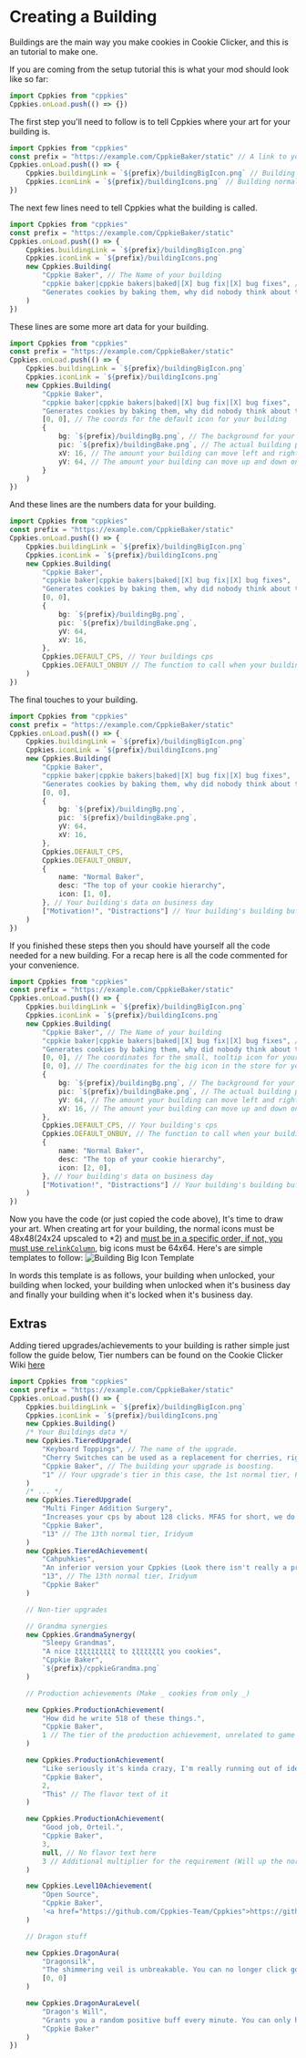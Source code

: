 # Creating a Building

Buildings are the main way you make cookies in Cookie Clicker, and this is an tutorial to make one.

If you are coming from the setup tutorial this is what your mod should look like so far:

```ts
import Cppkies from "cppkies"
Cppkies.onLoad.push(() => {})
```

The first step you'll need to follow is to tell Cppkies where your art for your building is.

```ts
import Cppkies from "cppkies"
const prefix = "https://example.com/CppkieBaker/static" // A link to your building's art.
Cppkies.onLoad.push(() => {
	Cppkies.buildingLink = `${prefix}/buildingBigIcon.png` // Building big icons
	Cppkies.iconLink = `${prefix}/buildingIcons.png` // Building normal icons
})
```

The next few lines need to tell Cppkies what the building is called.

```ts
import Cppkies from "cppkies"
const prefix = "https://example.com/CppkieBaker/static"
Cppkies.onLoad.push(() => {
	Cppkies.buildingLink = `${prefix}/buildingBigIcon.png`
	Cppkies.iconLink = `${prefix}/buildingIcons.png`
	new Cppkies.Building(
		"Cppkie Baker", // The Name of your building
		"cppkie baker|cppkie bakers|baked|[X] bug fix|[X] bug fixes", // Name of your building in a sentence, and then it plural, then what boosts your building when a sugar lump is added, then it plural
		"Generates cookies by baking them, why did nobody think about this?" // How your building generates cookies
	)
})
```

These lines are some more art data for your building.

```ts
import Cppkies from "cppkies"
const prefix = "https://example.com/CppkieBaker/static"
Cppkies.onLoad.push(() => {
	Cppkies.buildingLink = `${prefix}/buildingBigIcon.png`
	Cppkies.iconLink = `${prefix}/buildingIcons.png`
	new Cppkies.Building(
		"Cppkie Baker",
		"cppkie baker|cppkie bakers|baked|[X] bug fix|[X] bug fixes",
		"Generates cookies by baking them, why did nobody think about this?",
		[0, 0], // The coords for the default icon for your building
		{
			bg: `${prefix}/buildingBg.png`, // The background for your building on the building screen
			pic: `${prefix}/buildingBake.png`, // The actual building pic on the building screen
			xV: 16, // The amount your building can move left and right on the building screen in pixels
			yV: 64, // The amount your building can move up and down on the building screen in pixels
		}
	)
})
```

And these lines are the numbers data for your building.

```ts
import Cppkies from "cppkies"
const prefix = "https://example.com/CppkieBaker/static"
Cppkies.onLoad.push(() => {
	Cppkies.buildingLink = `${prefix}/buildingBigIcon.png`
	Cppkies.iconLink = `${prefix}/buildingIcons.png`
	new Cppkies.Building(
		"Cppkie Baker",
		"cppkie baker|cppkie bakers|baked|[X] bug fix|[X] bug fixes",
		"Generates cookies by baking them, why did nobody think about this?",
		[0, 0],
		{
			bg: `${prefix}/buildingBg.png`,
			pic: `${prefix}/buildingBake.png`,
			yV: 64,
			xV: 16,
		},
		Cppkies.DEFAULT_CPS, // Your buildings cps
		Cppkies.DEFAULT_ONBUY // The function to call when your building gets bought but don't worry about this
	)
})
```

The final touches to your building.

```ts
import Cppkies from "cppkies"
const prefix = "https://example.com/CppkieBaker/static"
Cppkies.onLoad.push(() => {
	Cppkies.buildingLink = `${prefix}/buildingBigIcon.png`
	Cppkies.iconLink = `${prefix}/buildingIcons.png`
	new Cppkies.Building(
		"Cppkie Baker",
		"cppkie baker|cppkie bakers|baked|[X] bug fix|[X] bug fixes",
		"Generates cookies by baking them, why did nobody think about this?",
		[0, 0],
		{
			bg: `${prefix}/buildingBg.png`,
			pic: `${prefix}/buildingBake.png`,
			yV: 64,
			xV: 16,
		},
		Cppkies.DEFAULT_CPS,
		Cppkies.DEFAULT_ONBUY,
		{
			name: "Normal Baker",
			desc: "The top of your cookie hierarchy",
			icon: [1, 0],
		}, // Your building's data on business day
		["Motivation!", "Distractions"] // Your building's building buff and building debuff
	)
})
```

If you finished these steps then you should have yourself all the code needed for a new building. For a recap here is all the code commented for your convenience.

```ts
import Cppkies from "cppkies"
const prefix = "https://example.com/CppkieBaker/static"
Cppkies.onLoad.push(() => {
	Cppkies.buildingLink = `${prefix}/buildingBigIcon.png`
	Cppkies.iconLink = `${prefix}/buildingIcons.png`
	new Cppkies.Building(
		"Cppkie Baker", // The Name of your building
		"cppkie baker|cppkie bakers|baked|[X] bug fix|[X] bug fixes", // Name of your building in a sentence, and then it plural, then what boosts your building when a sugar lump is added, then it plural
		"Generates cookies by baking them, why did nobody think about this?", // How your building generates cookies
		[0, 0], // The coordinates for the small, tooltip icon for your building
		[0, 0], // The coordinates for the big icon in the store for your building
		{
			bg: `${prefix}/buildingBg.png`, // The background for your building on the building screen
			pic: `${prefix}/buildingBake.png`, // The actual building pic on the building screen
			yV: 64, // The amount your building can move left and right on the building screen in pixels
			xV: 16, // The amount your building can move up and down on the building screen in pixels
		},
		Cppkies.DEFAULT_CPS, // Your building's cps
		Cppkies.DEFAULT_ONBUY, // The function to call when your building gets bought but don't worry about this
		{
			name: "Normal Baker",
			desc: "The top of your cookie hierarchy",
			icon: [2, 0],
		}, // Your building's data on business day
		["Motivation!", "Distractions"] // Your building's building buff and building debuff
	)
})
```

Now you have the code (or just copied the code above), It's time to draw your art. When creating art for your building, the normal icons must be 48x48(24x24 upscaled to \*2) and [must be in a specific order, if not, you must use `relinkColumn`](/CommonProblems#IconOrder), big icons must be 64x64. Here's are simple templates to follow:
![Building Big Icon Template](./static/BuildingTemplate.png?raw=true) <!--todo: draw this template-->

In words this template is as follows, your building when unlocked, your building when locked, your building when unlocked when it's business day and finally your building when it's locked when it's business day.

## Extras

Adding tiered upgrades/achievements to your building is rather simple just follow the guide below, Tier numbers can be found on the Cookie Clicker Wiki [here](https://cookieclicker.fandom.com/wiki/Upgrades#Tiers)

```ts
import Cppkies from "cppkies"
const prefix = "https://example.com/CppkieBaker/static"
Cppkies.onLoad.push(() => {
	Cppkies.buildingLink = `${prefix}/buildingBigIcon.png`
	Cppkies.iconLink = `${prefix}/buildingIcons.png`
	new Cppkies.Building()
	/* Your Buildings data */
	new Cppkies.TieredUpgrade(
		"Keyboard Toppings", // The name of the upgrade.
		"Cherry Switches can be used as a replacement for cherries, right? I guess it doesn't really matter, <b>everyone</b> loves clacky keys.", // Your upgrade's quote.
		"Cppkie Baker", // The building your upgrade is boosting.
		"1" // Your upgrade's tier in this case, the 1st normal tier, Plain
	)
	/* ... */
	new Cppkies.TieredUpgrade(
		"Multi Finger Addition Surgery",
		"Increases your cps by about 128 clicks. MFAS for short, we do lung extensions as well if you're interested.",
		"Cppkie Baker",
		"13" // The 13th normal tier, Iridyum
	)
	new Cppkies.TieredAchievement(
		"Cahpuhkies",
		"An inferior version your Cppkies (Look there isn't really a pronunciation.)",
		"13", // The 13th normal tier, Iridyum
		"Cppkie Baker"
	)

	// Non-tier upgrades

	// Grandma synergies
	new Cppkies.GrandmaSynergy(
		"Sleepy Grandmas",
		"A nice ʐ̈ʐ̈ʐ̈ʐ̈ʐ̈ʐ̈ʐ̈ʐ̈ʐ̈ʐ̈ to ʐ̈ʐ̈ʐ̈ʐ̈ʐ̈ʐ̈ʐ̈ʐ̈ you cookies",
		"Cppkie Baker",
		`${prefix}/cppkieGrandma.png`
	)

	// Production achievements (Make _ cookies from only _)

	new Cppkies.ProductionAchievement(
		"How did he write 518 of these things.",
		"Cppkie Baker",
		1 // The tier of the production achievement, unrelated to game tiers, works without modifications for 1 2 and 3
	)

	new Cppkies.ProductionAchievement(
		"Like seriously it's kinda crazy, I'm really running out of ideas and references.",
		"Cppkie Baker",
		2,
		"This" // The flavor text of it
	)

	new Cppkies.ProductionAchievement(
		"Good job, Orteil.",
		"Cppkie Baker",
		3,
		null, // No flavor text here
		3 // Additional multiplier for the requirement (Will up the normal req for this by 10^3)
	)

	new Cppkies.Level10Achievement(
		"Open Source",
		"Cppkie Baker",
		'<a href="https://github.com/Cppkies-Team/Cppkies">https://github.com/Cppkies-Team/Cppkies</a>'
	)

	// Dragon stuff

	new Cppkies.DragonAura(
		"Dragonsilk", 
		"The shimmering veil is unbreakable. You can no longer click golden cookies or the big cookie.",
		[0, 0]
	)

	new Cppkies.DragonAuraLevel(
		"Dragon's Will", 
		"Grants you a random positive buff every minute. You can only have one buff active at once.", // Just a note here, Reality Bending would not be given the one buff active at once, if someone ever were to implement this
		"Cppkie Baker"
	)
})
```
